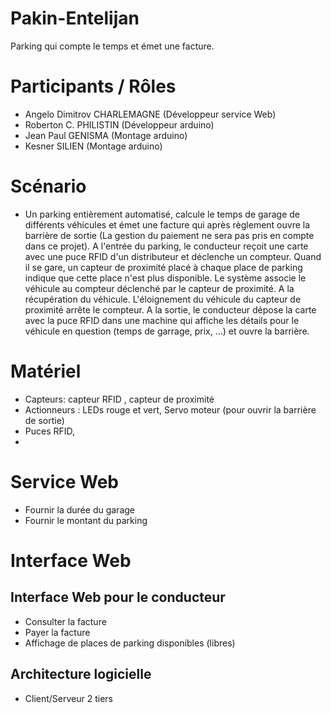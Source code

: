 # Pakin-Entelijan
 Parking qui compte le temps et émet une facture.

# Participants / Rôles
 - Angelo Dimitrov CHARLEMAGNE (Développeur service Web)
 - Roberton C. PHILISTIN (Développeur arduino)
 - Jean Paul GENISMA (Montage arduino)
 - Kesner SILIEN (Montage arduino)
 
# Scénario 
 * Un parking entièrement automatisé, calcule le temps de garage de différents véhicules et émet une facture qui après règlement ouvre la barrière de sortie (La gestion du paiement ne sera pas pris en compte dans ce projet). A l'entrée du parking, le conducteur reçoit une carte avec une puce RFID d'un distributeur et déclenche un compteur. Quand il se gare, un capteur de proximité placé à chaque place de parking indique que cette place n'est plus disponible. Le système associe le véhicule au compteur déclenché par le capteur de proximité. A la récupération du véhicule. L'éloignement du véhicule du capteur de proximité arrête le compteur. A la sortie, le conducteur dépose la carte avec la puce RFID dans une machine qui affiche les détails pour le véhicule en question (temps de garrage, prix, ...) et ouvre la barrière.


# Matériel 
 - Capteurs: capteur RFID , capteur de proximité 
 - Actionneurs : LEDs rouge et vert, Servo moteur (pour ouvrir la barrière de sortie)
 - Puces RFID,
 - 

# Service Web
 - Fournir la durée du garage 
 - Fournir le montant du parking 

# Interface Web
 ## Interface Web pour le conducteur 
   - Consulter la facture 
   - Payer la facture 
   - Affichage de places de parking disponibles (libres)

## Architecture logicielle
* Client/Serveur 2 tiers
